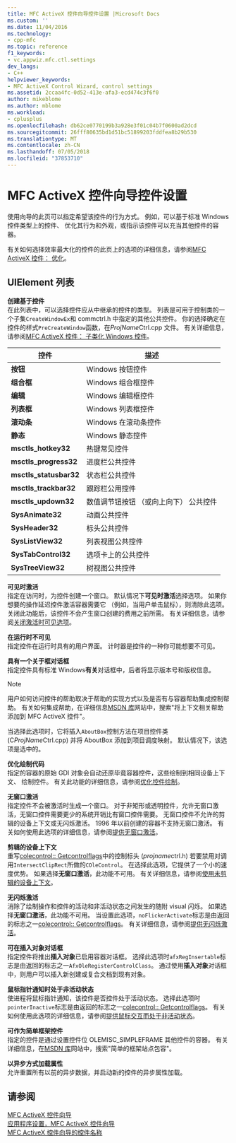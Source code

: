```yaml
---
title: MFC ActiveX 控件向导控件设置 |Microsoft Docs
ms.custom: ''
ms.date: 11/04/2016
ms.technology:
- cpp-mfc
ms.topic: reference
f1_keywords:
- vc.appwiz.mfc.ctl.settings
dev_langs:
- C++
helpviewer_keywords:
- MFC ActiveX Control Wizard, control settings
ms.assetid: 2ccaa4fc-0d52-413e-afa3-ecd474c3f6f0
author: mikeblome
ms.author: mblome
ms.workload:
- cplusplus
ms.openlocfilehash: db62ce0770199b3a928e3f01c04b7f0600ad2dcd
ms.sourcegitcommit: 26fff80635bd1d51bc51899203fddfea8b29b530
ms.translationtype: MT
ms.contentlocale: zh-CN
ms.lasthandoff: 07/05/2018
ms.locfileid: "37853710"
---
```

# <a name="control-settings-mfc-activex-control-wizard"></a>MFC ActiveX 控件向导控件设置
使用向导的此页可以指定希望该控件的行为方式。 例如，可以基于标准 Windows 控件类型上的控件、 优化其行为和外观，或指示该控件可以充当其他控件的容器。  
  
 有关如何选择效率最大化的控件的此页上的选项的详细信息，请参阅[MFC ActiveX 控件： 优化](../../mfc/mfc-activex-controls-optimization.md)。  
  
## <a name="uielement-list"></a>UIElement 列表  
 **创建基于控件**  
 在此列表中，可以选择控件应从中继承的控件的类型。 列表是可用于控制类的一个子集`CreateWindowEx`和 commctrl.h 中指定的其他公共控件。 你的选择确定在控件的样式`PreCreateWindow`函数，在*ProjName*Ctrl.cpp 文件。 有关详细信息，请参阅[MFC ActiveX 控件： 子类化 Windows 控件](../../mfc/mfc-activex-controls-subclassing-a-windows-control.md)。  
  
|控件|描述|  
|-------------|-----------------|  
|**按钮**|Windows 按钮控件|  
|**组合框**|Windows 组合框控件|  
|**编辑**|Windows 编辑框控件|  
|**列表框**|Windows 列表框控件|  
|**滚动条**|Windows 在滚动条控件|  
|**静态**|Windows 静态控件|  
|**msctls_hotkey32**|热键常见控件|  
|**msctls_progress32**|进度栏公共控件|  
|**msctls_statusbar32**|状态栏公共控件|  
|**msctls_trackbar32**|跟踪栏公用控件|  
|**msctls_updown32**|数值调节钮按钮 （或向上向下） 公共控件|  
|**SysAnimate32**|动画公共控件|  
|**SysHeader32**|标头公共控件|  
|**SysListView32**|列表视图公共控件|  
|**SysTabControl32**|选项卡上的公共控件|  
|**SysTreeView32**|树视图公共控件|  
  
 **可见时激活**  
 指定在访问时，为控件创建一个窗口。 默认情况下**可见时激活**选择选项。 如果你想要的操作延迟控件激活容器需要它 （例如，当用户单击鼠标），则清除此选项。 关闭此功能后，该控件不会产生窗口创建的费用之前所需。 有关详细信息，请参阅[关闭激活时可见选项](../../mfc/turning-off-the-activate-when-visible-option.md)。  
  
 **在运行时不可见**  
 指定控件在运行时具有的用户界面。 计时器是控件的一种你可能想要不可见。  
  
 **具有一个关于框对话框**  
 指定控件具有标准 Windows**有关**对话框中，后者将显示版本号和版权信息。  
  
> [!NOTE]
>  用户如何访问控件的帮助取决于帮助的实现方式以及是否有与容器帮助集成控制帮助。 有关如何集成帮助，在详细信息[MSDN 库](http://go.microsoft.com/fwlink/p/?linkid=150542)网站中，搜索"将上下文相关帮助添加到 MFC ActiveX 控件"。  
  
 当选择此选项时，它将插入`AboutBox`控制方法在项目控件类 (C*ProjName*Ctrl.cpp) 并将 AboutBox 添加到项目调度映射。 默认情况下，该选项是选中的。  
  
 **优化绘制代码**  
 指定的容器的原始 GDI 对象会自动还原毕竟容器控件，这些绘制到相同设备上下文、 绘制控件。 有关此功能的详细信息，请参阅[优化控件绘制](../../mfc/optimizing-control-drawing.md)。  
  
 **无窗口激活**  
 指定控件不会被激活时生成一个窗口。 对于非矩形或透明控件，允许无窗口激活，无窗口控件需要更少的系统开销比有窗口控件需要。 无窗口控件不允许的剪辑的设备上下文或无闪烁激活。 1996 年以前创建的容器不支持无窗口激活。 有关如何使用此选项的详细信息，请参阅[提供无窗口激活](../../mfc/providing-windowless-activation.md)。  
  
 **剪辑的设备上下文**  
 重写[colecontrol:: Getcontrolflags](../../mfc/reference/colecontrol-class.md#getcontrolflags)中的控制标头 (*projname*ctrl.h) 若要禁用对调用`IntersectClipRect`所做的`COleControl`。 在选择此选项，它提供了一个小的速度优势。 如果选择**无窗口激活**，此功能不可用。 有关详细信息，请参阅[使用未剪辑的设备上下文](../../mfc/using-an-unclipped-device-context.md)。  
  
 **无闪烁激活**  
 消除了绘制操作和控件的活动和非活动状态之间发生的随附 visual 闪烁。 如果选择**无窗口激活**，此功能不可用。 当设置此选项，`noFlickerActivate`标志是由返回的标志之一[colecontrol:: Getcontrolflags](../../mfc/reference/colecontrol-class.md#getcontrolflags)。 有关详细信息，请参阅[提供无闪烁激活](../../mfc/providing-flicker-free-activation.md)。  
  
 **可在插入对象对话框**  
 指定控件将推出**插入对象**已启用容器对话框。 选择此选项时`afxRegInsertable`标志是由返回的标志之一`AfxOleRegisterControlClass`。 通过使用**插入对象**对话框中，则用户可以插入新创建或复合文档到现有对象。  
  
 **鼠标指针通知时处于非活动状态**  
 使进程将鼠标指针通知，该控件是否控件处于活动状态。 选择此选项时`pointerInactive`标志是由返回的标志之一[colecontrol:: Getcontrolflags](../../mfc/reference/colecontrol-class.md#getcontrolflags)。 有关如何使用此选项的详细信息，请参阅[提供鼠标交互而处于非活动状态](../../mfc/providing-mouse-interaction-while-inactive.md)。  
  
 **可作为简单框架控件**  
 指定的控件是通过设置控件位 OLEMISC_SIMPLEFRAME 其他控件的容器。 有关详细信息，在[MSDN 库](http://go.microsoft.com/fwlink/p/?linkid=150542)网站中，搜索"简单的框架站点包容"。  
  
 **以异步方式加载属性**  
 允许重置所有以前的异步数据，并启动新的控件的异步属性加载。  
  
## <a name="see-also"></a>请参阅  
 [MFC ActiveX 控件向导](../../mfc/reference/mfc-activex-control-wizard.md)   
 [应用程序设置，MFC ActiveX 控件向导](../../mfc/reference/application-settings-mfc-activex-control-wizard.md)   
 [MFC ActiveX 控件向导的控件名称](../../mfc/reference/control-names-mfc-activex-control-wizard.md)

